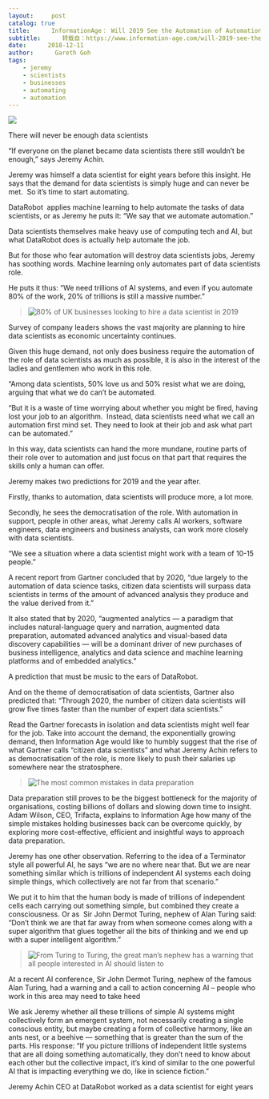 ```yaml
---
layout:     post
catalog: true
title:      InformationAge： Will 2019 See the Automation of Automation and Push Up Salaries of Data Scientists?
subtitle:      转载自：https://www.information-age.com/will-2019-see-the-automation-of-automation-and-push-up-salaries-of-data-scientists-123477045/
date:      2018-12-11
author:      Gareth Goh
tags:
    - jeremy
    - scientists
    - businesses
    - automating
    - automation
---
```

![](https://s26913.pcdn.co/wp-content/uploads/2018/12/AdobeStock_51644626-900x440.jpeg)


There will never be enough data scientists 

“If everyone on the planet became data scientists there still wouldn’t be enough,” says Jeremy Achin.

Jeremy was himself a data scientist for eight years before this insight. He says that the demand for data scientists is simply huge and can never be met.  So it’s time to start automating.

DataRobot  applies machine learning to help automate the tasks of data scientists, or as Jeremy he puts it: “We say that we automate automation.”

Data scientists themselves make heavy use of computing tech and AI, but what DataRobot does is actually help automate the job.

But for those who fear automation will destroy data scientists jobs, Jeremy has soothing words. Machine learning only automates part of data scientists role.

He puts it thus: “We need trillions of AI systems, and even if you automate 80% of the work, 20% of trillions is still a massive number.”

> ![80% of UK businesses looking to hire a data scientist in 2019](https://s26913.pcdn.co/wp-content/uploads/2018/12/a-data-scientist-1024x440-150x150.jpg)

Survey of company leaders shows the vast majority are planning to hire data scientists as economic uncertainty continues.

Given this huge demand, not only does business require the automation of the role of data scientists as much as possible, it is also in the interest of the ladies and gentlemen who work in this role.

“Among data scientists, 50% love us and 50% resist what we are doing, arguing that what we do can’t be automated.

“But it is a waste of time worrying about whether you might be fired, having lost your job to an algorithm.  Instead, data scientists need what we call an automation first mind set. They need to look at their job and ask what part can be automated.”

In this way, data scientists can hand the more mundane, routine parts of their role over to automation and just focus on that part that requires the skills only a human can offer.

Jeremy makes two predictions for 2019 and the year after.

Firstly, thanks to automation, data scientists will produce more, a lot more.

Secondly, he sees the democratisation of the role. With automation in support, people in other areas, what Jeremy calls AI workers, software engineers, data engineers and business analysts, can work more closely with data scientists.

“We see a situation where a data scientist might work with a team of 10-15 people.”

A recent report from Gartner concluded that by 2020, “due largely to the automation of data science tasks, citizen data scientists will surpass data scientists in terms of the amount of advanced analysis they produce and the value derived from it.”

It also stated that by 2020, “augmented analytics — a paradigm that includes natural-language query and narration, augmented data preparation, automated advanced analytics and visual-based data discovery capabilities — will be a dominant driver of new purchases of business intelligence, analytics and data science and machine learning platforms and of embedded analytics.”

A prediction that must be music to the ears of DataRobot.

And on the theme of democratisation of data scientists, Gartner also predicted that: “Through 2020, the number of citizen data scientists will grow five times faster than the number of expert data scientists.”

Read the Gartner forecasts in isolation and data scientists might well fear for the job. Take into account the demand, the exponentially growing demand, then Information Age would like to humbly suggest that the rise of what Gartner calls “citizen data scientists” and what Jeremy Achin refers to as democratisation of the role, is more likely to push their salaries up somewhere near the stratosphere.

> ![The most common mistakes in data preparation](https://s26913.pcdn.co/wp-content/uploads/2018/12/data-preparation-1013x440-150x150.jpeg)

Data preparation still proves to be the biggest bottleneck for the majority of organisations, costing billions of dollars and slowing down time to insight. Adam Wilson, CEO, Trifacta, explains to Information Age how many of the simple mistakes holding businesses back can be overcome quickly, by exploring more cost-effective, efficient and insightful ways to approach data preparation.

Jeremy has one other observation. Referring to the idea of a Terminator style all powerful AI, he says “we are no where near that. But we are near something similar which is trillions of independent AI systems each doing simple things, which collectively are not far from that scenario.”

We put it to him that the human body is made of trillions of independent cells each carrying out something simple, but combined they create a consciousness. Or as  Sir John Dermot Turing, nephew of Alan Turing said: “Don’t think we are that far away from when someone comes along with a super algorithm that glues together all the bits of thinking and we end up with a super intelligent algorithm.”

> ![From Turing to Turing, the great man’s nephew has a warning that all people interested in AI should listen to](https://s26913.pcdn.co/wp-content/uploads/2018/12/warning-artificial-intelligence-1024x440-150x150.jpeg)

At a recent AI conference, Sir John Dermot Turing, nephew of the famous Alan Turing, had a warning and a call to action concerning AI – people who work in this area may need to take heed

We ask Jeremy whether all these trillions of simple AI systems might collectively form an emergent system, not necessarily creating a single conscious entity, but maybe creating a form of collective harmony, like an ants nest, or a beehive — something that is greater than the sum of the parts. His response: “If you picture trillions of independent little systems that are all doing something automatically, they don’t need to know about each other but the collective impact, it’s kind of similar to the one powerful AI that is impacting everything we do, like in science fiction.”

Jeremy Achin CEO at DataRobot worked as a data scientist for eight years
